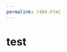 ```yaml
---
permalink: /404.html
---
```

<html lang="en" dir="ltr">
  <head>
    <meta charset="utf-8">
    <title></title>
  </head>
  <body>
    <h1>test</h1>
  </body>
</html>
